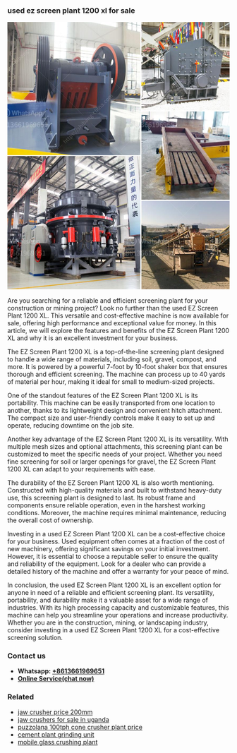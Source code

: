 <h3>used ez screen plant 1200 xl for sale</h3><img src='1704951329.jpg' alt=''><p>Are you searching for a reliable and efficient screening plant for your construction or mining project? Look no further than the used EZ Screen Plant 1200 XL. This versatile and cost-effective machine is now available for sale, offering high performance and exceptional value for money. In this article, we will explore the features and benefits of the EZ Screen Plant 1200 XL and why it is an excellent investment for your business.</p><p>The EZ Screen Plant 1200 XL is a top-of-the-line screening plant designed to handle a wide range of materials, including soil, gravel, compost, and more. It is powered by a powerful 7-foot by 10-foot shaker box that ensures thorough and efficient screening. The machine can process up to 40 yards of material per hour, making it ideal for small to medium-sized projects.</p><p>One of the standout features of the EZ Screen Plant 1200 XL is its portability. This machine can be easily transported from one location to another, thanks to its lightweight design and convenient hitch attachment. The compact size and user-friendly controls make it easy to set up and operate, reducing downtime on the job site.</p><p>Another key advantage of the EZ Screen Plant 1200 XL is its versatility. With multiple mesh sizes and optional attachments, this screening plant can be customized to meet the specific needs of your project. Whether you need fine screening for soil or larger openings for gravel, the EZ Screen Plant 1200 XL can adapt to your requirements with ease.</p><p>The durability of the EZ Screen Plant 1200 XL is also worth mentioning. Constructed with high-quality materials and built to withstand heavy-duty use, this screening plant is designed to last. Its robust frame and components ensure reliable operation, even in the harshest working conditions. Moreover, the machine requires minimal maintenance, reducing the overall cost of ownership.</p><p>Investing in a used EZ Screen Plant 1200 XL can be a cost-effective choice for your business. Used equipment often comes at a fraction of the cost of new machinery, offering significant savings on your initial investment. However, it is essential to choose a reputable seller to ensure the quality and reliability of the equipment. Look for a dealer who can provide a detailed history of the machine and offer a warranty for your peace of mind.</p><p>In conclusion, the used EZ Screen Plant 1200 XL is an excellent option for anyone in need of a reliable and efficient screening plant. Its versatility, portability, and durability make it a valuable asset for a wide range of industries. With its high processing capacity and customizable features, this machine can help you streamline your operations and increase productivity. Whether you are in the construction, mining, or landscaping industry, consider investing in a used EZ Screen Plant 1200 XL for a cost-effective screening solution.</p><h3>Contact us</h3><ul><li><strong>Whatsapp:&nbsp;<a href="https://wa.me/8613661969651">+8613661969651</a></strong></li><li><a href="https://swt.shibang-china.com/?git&amp;zhl&amp;used ez screen plant 1200 xl for sale"><strong>Online Service(chat now)</strong></a></li></ul><h3>Related</h3><ul><li><a href='jaw crusher price 200mm.md'>jaw crusher price 200mm</a></li><li><a href='jaw crushers for sale in uganda.md'>jaw crushers for sale in uganda</a></li><li><a href='puzzolana 100tph cone crusher plant price.md'>puzzolana 100tph cone crusher plant price</a></li><li><a href='cement plant grinding unit.md'>cement plant grinding unit</a></li><li><a href='mobile glass crushing plant.md'>mobile glass crushing plant</a></li></ul>